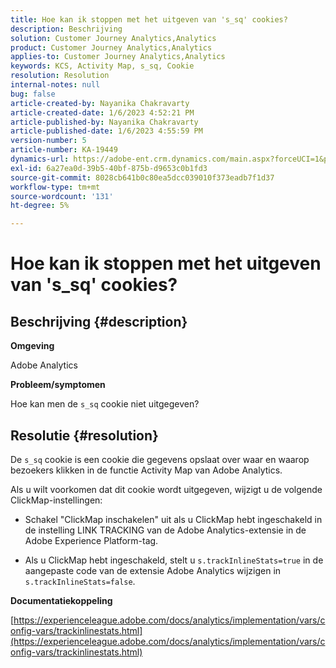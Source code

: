 ```yaml
---
title: Hoe kan ik stoppen met het uitgeven van 's_sq' cookies?
description: Beschrijving
solution: Customer Journey Analytics,Analytics
product: Customer Journey Analytics,Analytics
applies-to: Customer Journey Analytics,Analytics
keywords: KCS, Activity Map, s_sq, Cookie
resolution: Resolution
internal-notes: null
bug: false
article-created-by: Nayanika Chakravarty
article-created-date: 1/6/2023 4:52:21 PM
article-published-by: Nayanika Chakravarty
article-published-date: 1/6/2023 4:55:59 PM
version-number: 5
article-number: KA-19449
dynamics-url: https://adobe-ent.crm.dynamics.com/main.aspx?forceUCI=1&pagetype=entityrecord&etn=knowledgearticle&id=a8f5d877-e28d-ed11-81ac-6045bd006ce9
exl-id: 6a27ea0d-39b5-40bf-875b-d9653c0b1fd3
source-git-commit: 8028cb641b0c80ea5dcc039010f373eadb7f1d37
workflow-type: tm+mt
source-wordcount: '131'
ht-degree: 5%

---
```


# Hoe kan ik stoppen met het uitgeven van &#39;s_sq&#39; cookies?

## Beschrijving {#description}


<b>Omgeving</b>

Adobe Analytics

<b>Probleem/symptomen</b>

Hoe kan men de `s_sq` cookie niet uitgegeven?


## Resolutie {#resolution}


De `s_sq` cookie is een cookie die gegevens opslaat over waar en waarop bezoekers klikken in de functie Activity Map van Adobe Analytics.

Als u wilt voorkomen dat dit cookie wordt uitgegeven, wijzigt u de volgende ClickMap-instellingen:

- Schakel &quot;ClickMap inschakelen&quot; uit als u ClickMap hebt ingeschakeld in de instelling LINK TRACKING van de Adobe Analytics-extensie in de Adobe Experience Platform-tag.

- Als u ClickMap hebt ingeschakeld, stelt u `s.trackInlineStats=true` in de aangepaste code van de extensie Adobe Analytics wijzigen in `s.trackInlineStats=false`.

<b>Documentatiekoppeling</b>

[https://experienceleague.adobe.com/docs/analytics/implementation/vars/config-vars/trackinlinestats.html](https://experienceleague.adobe.com/docs/analytics/implementation/vars/config-vars/trackinlinestats.html)
